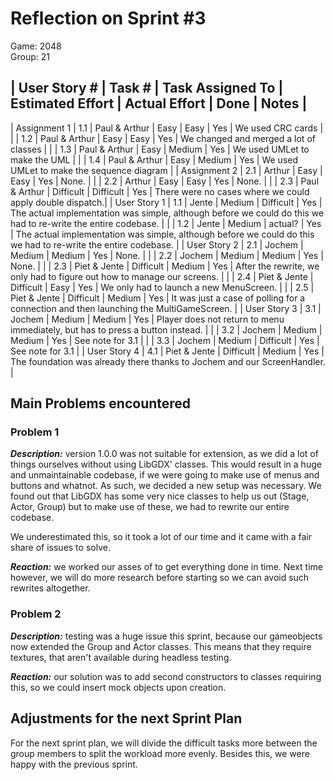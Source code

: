 # Reflection on Sprint #3

Game: 2048  
Group: 21

| User Story # | Task # | Task Assigned To | Estimated Effort | Actual Effort | Done | Notes |
----------------------------------------------------------------------------------------------
| Assignment 1 | 1.1 | Paul & Arthur | Easy | Easy | Yes | We used CRC cards |
|              | 1.2 | Paul & Arthur | Easy | Easy | Yes | We changed and merged a lot of classes |
|              | 1.3 | Paul & Arthur | Easy | Medium | Yes | We used UMLet to make the UML |
|              | 1.4 | Paul & Arthur | Easy | Medium | Yes | We used UMLet to make the sequence diagram |
| Assignment 2 | 2.1 | Arthur        | Easy | Easy  | Yes | None. |
|              | 2.2 | Arthur        | Easy | Easy  | Yes | None. |
|              | 2.3 | Paul & Arthur | Difficult | Difficult   | Yes | There were no cases where we could apply double dispatch.|
| User Story 1 | 1.1 | Jente         | Medium | Difficult    | Yes | The actual
implementation was simple, although before we could do this we had to re-write
the entire codebase. |
|              | 1.2 | Jente         | Medium | actual?      | Yes | The actual
implementation was simple, although before we could do this we had to re-write
the entire codebase. |
| User Story 2 | 2.1 | Jochem        | Medium | Medium      | Yes | None. |
|              | 2.2 | Jochem        | Medium | Medium      | Yes | None. |
|              | 2.3 | Piet & Jente  | Difficult | Medium | Yes | After the
rewrite, we only had to figure out how to manage our screens. |
|              | 2.4 | Piet & Jente  | Difficult | Easy   | Yes | We only had to
launch a new MenuScreen. |
|              | 2.5 | Piet & Jente  | Difficult | Medium   | Yes | It was just
a case of polling for a connection and then launching the MultiGameScreen. |
| User Story 3 | 3.1 | Jochem        | Medium | Medium      | Yes | Player does not return to menu immediately, but has to press a button instead. |
|              | 3.2 | Jochem        | Medium | Medium      | Yes | See note for 3.1 |
|              | 3.3 | Jochem        | Medium | Difficult   | Yes | See note for 3.1 |
| User Story 4 | 4.1 | Piet & Jente  | Difficult | Medium   | Yes | The
foundation was already there thanks to Jochem and our ScreenHandler. |

## Main Problems encountered

### Problem 1
***Description:*** version 1.0.0 was not suitable for extension, as we did a lot of things
ourselves without using LibGDX' classes. This would result in a huge and
unmaintainable codebase, if we were going to make use of menus and buttons and
whatnot. As such, we decided a new setup was necessary. We found out that
LibGDX has some very nice classes to help us out (Stage, Actor, Group) but to
make use of these, we had to rewrite our entire codebase.

We underestimated this, so it took a lot of our time and it came with a fair
share of issues to solve.

***Reaction:*** we worked our asses of to get everything done in time. Next time
however, we will do more research before starting so we can avoid such rewrites
altogether.

### Problem 2
***Description:*** testing was a huge issue this sprint, because our gameobjects
now extended the Group and Actor classes. This means that they require textures,
that aren't available during headless testing.

***Reaction:*** our solution was to add second constructors to classes requiring
this, so we could insert mock objects upon creation.

## Adjustments for the next Sprint Plan
For the next sprint plan, we will divide the difficult tasks more between the
group members to split the workload more evenly. Besides this, we were happy
with the previous sprint.


